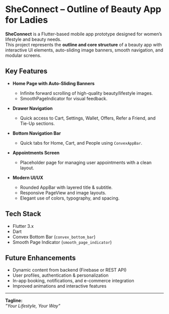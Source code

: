 # SheConnect – Outline of Beauty App for Ladies

**SheConnect** is a Flutter-based mobile app prototype designed for women’s lifestyle and beauty needs.  
This project represents the **outline and core structure** of a beauty app with interactive UI elements, auto-sliding image banners, smooth navigation, and modular screens.  

## Key Features

- **Home Page with Auto-Sliding Banners**  
  - Infinite forward scrolling of high-quality beauty/lifestyle images.  
  - SmoothPageIndicator for visual feedback.  

- **Drawer Navigation**  
  - Quick access to Cart, Settings, Wallet, Offers, Refer a Friend, and Tie-Up sections.  

- **Bottom Navigation Bar**  
  - Quick tabs for Home, Cart, and People using `ConvexAppBar`.  

- **Appointments Screen**  
  - Placeholder page for managing user appointments with a clean layout.  

- **Modern UI/UX**  
  - Rounded AppBar with layered title & subtitle.  
  - Responsive PageView and image layouts.  
  - Elegant use of colors, typography, and spacing.  

## Tech Stack

- Flutter 3.x  
- Dart  
- Convex Bottom Bar (`convex_bottom_bar`)  
- Smooth Page Indicator (`smooth_page_indicator`)  

## Future Enhancements

- Dynamic content from backend (Firebase or REST API)  
- User profiles, authentication & personalization  
- In-app booking, notifications, and e-commerce integration  
- Improved animations and interactive features  

---

**Tagline:**  
*"Your Lifestyle, Your Way"*
